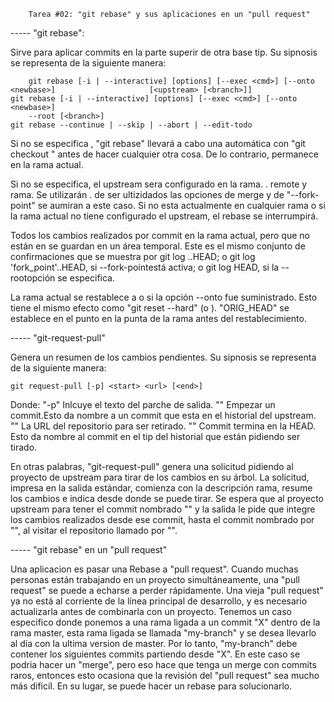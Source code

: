 		Tarea #02: "git rebase" y sus aplicaciones en un "pull request"

----- "git rebase":

  Sirve para aplicar commits en la parte superir de otra base tip.
  Su sipnosis se representa de la siguiente manera:

        git rebase [-i | --interactive] [options] [--exec <cmd>] [--onto <newbase>]                     [<upstream> [<branch>]]
	git rebase [-i | --interactive] [options] [--exec <cmd>] [--onto <newbase>]
	    --root [<branch>]
	git rebase --continue | --skip | --abort | --edit-todo

  Si no se especifica <branch>, "git rebase" llevará a cabo una automática con "git
  checkout <branch>" antes de hacer cualquier otra cosa. De lo contrario, permanece
  en la rama actual.
  
  Si <upstream> no se especifica, el upstream sera configurado en la rama. <name>.
  remote y rama. Se utilizarán <name>. de ser ultizidados las opciones de merge y de 
  "--fork-point" se aumiran a este caso. Si no esta actualmente en cualquier rama o 
  si la rama actual no tiene configurado el upstream, el rebase se interrumpirá.
  
  Todos los cambios realizados por commit en la rama actual, pero que no están en 
  <upstream> se guardan en un área temporal. Este es el mismo conjunto de 
  confirmaciones que se muestra por git log <upstream>..HEAD; o git log 
  'fork_point'..HEAD, si --fork-pointestá activa; o git log HEAD, si la --rootopción 
  se especifica.

  La rama actual se restablece a <upstream> o <NewBase> si la opción --onto fue 
  suministrado. Esto tiene el mismo efecto como "git reset --hard" <upstream>(o 
  <NewBase>). "ORIG_HEAD" se establece en el punto en la punta de la rama antes del 
  restablecimiento.


----- "git-request-pull"
  
  Genera un resumen de los cambios pendientes.
  Su sipnosis se representa de la siguiente manera:

  	git request-pull [-p] <start> <url> [<end>]

  Donde:
  	"-p"      Inlcuye el texto del parche de salida.
	"<star>"  Empezar un commit.Esto da nombre a un commit que esta en el historial
	           del upstream.
  	"<url>"   La URL del repositorio para ser retirado.
	"<end>"   Commit termina en la HEAD. Esto da nombre al commit en el tip del 
	           historial que están pidiendo ser tirado.
  
  En otras palabras, "git-request-pull" genera una solicitud pidiendo al proyecto de
  upstream para tirar de los cambios en su árbol. La solicitud, impresa en la salida
  estándar, comienza con la descripción rama, resume los cambios e indica desde donde 
  se puede tirar.
  Se espera que al proyecto upstream para tener el commit nombrado "<star>" y la salida 
  le pide que integre los cambios realizados desde ese commit, hasta el commit nombrado       por "<end>", al visitar el repositorio llamado por "<url>".


----- "git rebase" en un "pull request"

  Una aplicacion es pasar una Rebase a "pull request". Cuando muchas personas están 
  trabajando en un proyecto simultáneamente, una "pull request" se puede a echarse a 
  perder rápidamente. Una vieja "pull request" ya no está al corriente de la línea 
  principal de desarrollo, y es necesario actualizarla antes de combinarla con un 
  proyecto.
  Tenemos un caso especifico donde ponemos a una rama ligada a un commit "X" dentro
  de la rama master, esta rama ligada se llamada "my-branch" y se desea llevarlo al 
  día con la ultima version de master. Por lo tanto, "my-branch" debe contener los 
  siguientes commits partiendo desde "X". En este caso se podria hacer un "merge",
  pero eso hace que tenga un merge con commits raros, entonces esto ocasiona que la 
  revisión del "pull request" sea mucho más dificíl. En su lugar, se puede hacer un
  rebase para solucionarlo.
